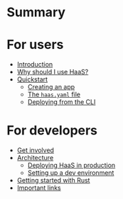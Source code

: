 # Summary

# For users
- [Introduction](index.md)
- [Why should I use HaaS?]()
- [Quickstart](quickstart.md)
  - [Creating an app](creating-an-app.md)
  - [The `haas.yaml` file]()
  - [Deploying from the CLI]()

# For developers
- [Get involved](contributing.md)
- [Architecture](architecture.md)
    - [Deploying HaaS in production]()
    - [Setting up a dev environment]()
- [Getting started with Rust](rust.md)
- [Important links](links.md)
